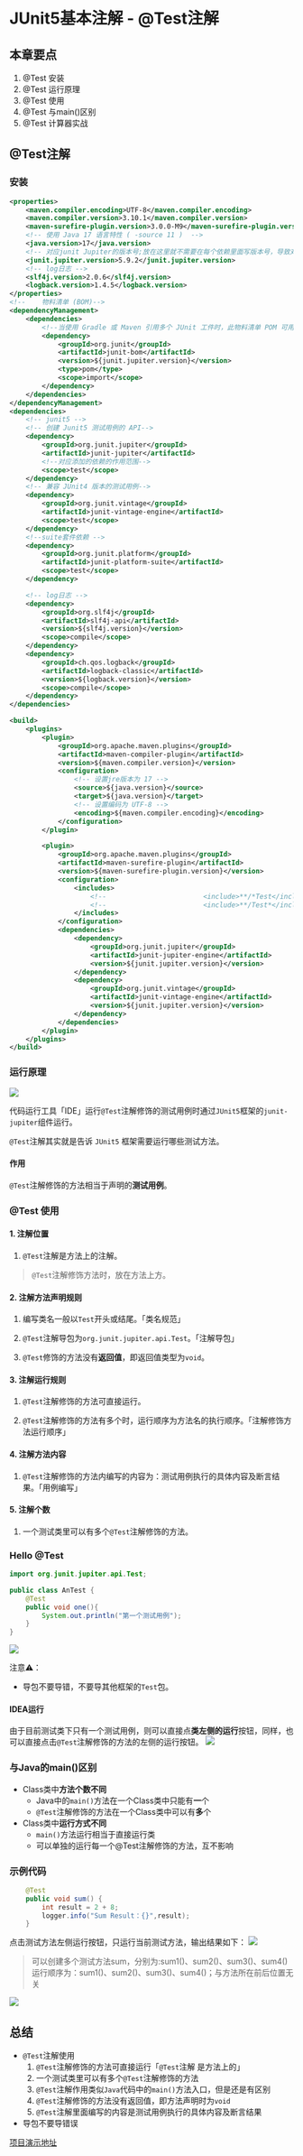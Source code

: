 # JUnit5基本注解 - @Test注解
## 本章要点
1. @Test 安装
1. @Test 运行原理
1. @Test 使用
1. @Test 与main()区别
1. @Test 计算器实战

## @Test注解


### 安装

```xml
<properties>
    <maven.compiler.encoding>UTF-8</maven.compiler.encoding>
    <maven.compiler.version>3.10.1</maven.compiler.version>
    <maven-surefire-plugin.version>3.0.0-M9</maven-surefire-plugin.version>
    <!-- 使用 Java 17 语言特性 ( -source 11 )  -->
    <java.version>17</java.version>
    <!-- 对应junit Jupiter的版本号;放在这里就不需要在每个依赖里面写版本号，导致对应版本号会冲突 -->
    <junit.jupiter.version>5.9.2</junit.jupiter.version>
    <!-- log日志 -->
    <slf4j.version>2.0.6</slf4j.version>
    <logback.version>1.4.5</logback.version>
</properties>
<!--    物料清单 (BOM)-->
<dependencyManagement>
    <dependencies>
        <!--当使用 Gradle 或 Maven 引用多个 JUnit 工件时，此物料清单 POM 可用于简化依赖项管理。不再需要在添加依赖时设置版本-->
        <dependency>
            <groupId>org.junit</groupId>
            <artifactId>junit-bom</artifactId>
            <version>${junit.jupiter.version}</version>
            <type>pom</type>
            <scope>import</scope>
        </dependency>
    </dependencies>
</dependencyManagement>
<dependencies>
    <!-- junit5 -->
    <!-- 创建 Junit5 测试用例的 API-->
    <dependency>
        <groupId>org.junit.jupiter</groupId>
        <artifactId>junit-jupiter</artifactId>
        <!--对应添加的依赖的作用范围-->
        <scope>test</scope>
    </dependency>
    <!-- 兼容 JUnit4 版本的测试用例-->
    <dependency>
        <groupId>org.junit.vintage</groupId>
        <artifactId>junit-vintage-engine</artifactId>
        <scope>test</scope>
    </dependency>
    <!--suite套件依赖 -->
    <dependency>
        <groupId>org.junit.platform</groupId>
        <artifactId>junit-platform-suite</artifactId>
        <scope>test</scope>
    </dependency>

    <!-- log日志 -->
    <dependency>
        <groupId>org.slf4j</groupId>
        <artifactId>slf4j-api</artifactId>
        <version>${slf4j.version}</version>
        <scope>compile</scope>
    </dependency>
    <dependency>
        <groupId>ch.qos.logback</groupId>
        <artifactId>logback-classic</artifactId>
        <version>${logback.version}</version>
        <scope>compile</scope>
    </dependency>
</dependencies>

<build>
    <plugins>
        <plugin>
            <groupId>org.apache.maven.plugins</groupId>
            <artifactId>maven-compiler-plugin</artifactId>
            <version>${maven.compiler.version}</version>
            <configuration>
                <!-- 设置jre版本为 17 -->
                <source>${java.version}</source>
                <target>${java.version}</target>
                <!-- 设置编码为 UTF-8 -->
                <encoding>${maven.compiler.encoding}</encoding>
            </configuration>
        </plugin>

        <plugin>
            <groupId>org.apache.maven.plugins</groupId>
            <artifactId>maven-surefire-plugin</artifactId>
            <version>${maven-surefire-plugin.version}</version>
            <configuration>
                <includes>
                    <!--                        <include>**/*Test</include>-->
                    <!--                        <include>**/Test*</include>-->
                </includes>
            </configuration>
            <dependencies>
                <dependency>
                    <groupId>org.junit.jupiter</groupId>
                    <artifactId>junit-jupiter-engine</artifactId>
                    <version>${junit.jupiter.version}</version>
                </dependency>
                <dependency>
                    <groupId>org.junit.vintage</groupId>
                    <artifactId>junit-vintage-engine</artifactId>
                    <version>${junit.jupiter.version}</version>
                </dependency>
            </dependencies>
        </plugin>
    </plugins>
</build>
```

### 运行原理

![](https://cdn.jsdelivr.net/gh/TesterDevSoul/pic/manual/20230104121305.png)

代码运行工具「IDE」运行`@Test`注解修饰的测试用例时通过`JUnit5`框架的`junit-jupiter`组件运行。


`@Test`注解其实就是告诉 `JUnit5` 框架需要运行哪些测试方法。

#### 作用

`@Test`注解修饰的方法相当于声明的**测试用例**。

### @Test 使用


#### 1. 注解位置

1. `@Test`注解是方法上的注解。
   
>`@Test`注解修饰方法时，放在方法上方。

#### 2. 注解方法声明规则

1. 编写类名一般以`Test`开头或结尾。「类名规范」

2. `@Test`注解导包为`org.junit.jupiter.api.Test`。「注解导包」

3. `@Test`修饰的方法没有**返回值**，即返回值类型为`void`。
   
#### 3. 注解运行规则

1. `@Test`注解修饰的方法可直接运行。

2.  `@Test`注解修饰的方法有多个时，运行顺序为方法名的执行顺序。「注解修饰方法运行顺序」


#### 4. 注解方法内容

1. `@Test`注解修饰的方法内编写的内容为：测试用例执行的具体内容及断言结果。「用例编写」



#### 5. 注解个数

1. 一个测试类里可以有多个`@Test`注解修饰的方法。

### Hello @Test
```java
import org.junit.jupiter.api.Test;

public class AnTest {
    @Test
    public void one(){
        System.out.println("第一个测试用例");
    }
}
```  
![](https://cdn.jsdelivr.net/gh/TesterDevSoul/pic/manual/20230104122217.png)

注意⚠️：
- 导包不要导错，不要导其他框架的`Test`包。
#### IDEA运行
由于目前测试类下只有一个测试用例，则可以直接点**类左侧的运行**按钮，同样，也可以直接点击`@Test`注解修饰的方法的左侧的运行按钮。
![](https://cdn.jsdelivr.net/gh/TesterDevSoul/pic/manual/20230104143613.png)


### 与Java的main()区别

- Class类中**方法个数不同**
  - Java中的`main()`方法在一个Class类中只能有**一**个
  - `@Test`注解修饰的方法在一个Class类中可以有**多**个
- Class类中**运行方式不同**
  - `main()`方法运行相当于直接运行类
  - 可以单独的运行每一个@Test注解修饰的方法，互不影响



### 示例代码
```java
    @Test
    public void sum() {
        int result = 2 + 8;
        logger.info("Sum Result：{}",result);
    }
```
点击测试方法左侧运行按钮，只运行当前测试方法，输出结果如下：
![](https://cdn.jsdelivr.net/gh/TesterDevSoul/pic/manual/20230223145106.png)

>可以创建多个测试方法sum，分别为:sum1()、sum2()、sum3()、sum4()<br>
>运行顺序为：sum1()、sum2()、sum3()、sum4()；与方法所在前后位置无关

![](https://cdn.jsdelivr.net/gh/TesterDevSoul/pic/manual/20230223145954.png)


## 总结
- `@Test`注解使用
  1. `@Test`注解修饰的方法可直接运行「`@Test`注解 是方法上的」
  2. 一个测试类里可以有多个`@Test`注解修饰的方法
  3. `@Test`注解作用类似`Java`代码中的`main()`方法入口，但是还是有区别
  4. `@Test`注解修饰的方法没有返回值，即方法声明时为`void`
  5. `@Test`注解里面编写的内容是测试用例执行的具体内容及断言结果
- 导包不要导错误

[项目演示地址](https://github.com/TesterDevSoul/Tutorials/blob/master/junit5-basic/src/test/java/top/testeru/basic/AnTest.java)